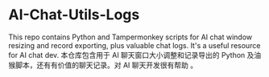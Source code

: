 # AI-Chat-Utils-Logs
This repo contains Python and Tampermonkey scripts for AI chat window resizing and record exporting, plus valuable chat logs. It's a useful resource for AI chat dev. 本仓库包含用于 AI 聊天窗口大小调整和记录导出的 Python 及油猴脚本，还有有价值的聊天记录。对 AI 聊天开发很有帮助 。
